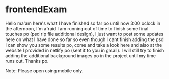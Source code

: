 # frontendExam

Hello ma'am here's what I have finished so far po until now 3:00 oclock in the afternoon, I'm afraid I am running out of time to finish some final touches po (psd rip file additional design), 
I just want to post some updates here on what I have done so far so even though I cant finish adding the psd I can show you some results po, come and take a look here and also at the website I provided in netlify po (sent it to you in gmail). I will still try to finish adding the additional background images po in the project until my time runs out. Thanks po. 

Note: Please open using mobile only.
